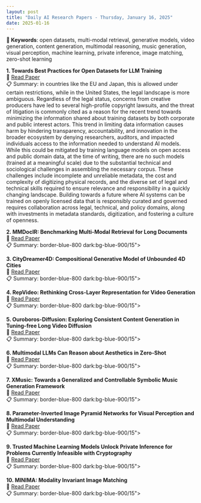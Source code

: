 ```yaml
---
layout: post
title: "Daily AI Research Papers - Thursday, January 16, 2025"
date: 2025-01-16
---
```


**🔑 Keywords**: open datasets, multi-modal retrieval, generative models, video generation, content generation, multimodal reasoning, music generation, visual perception, machine learning, private inference, image matching, zero-shot learning

**1. Towards Best Practices for Open Datasets for LLM Training**  
🔗 [Read Paper](https://huggingface.co/papers/2501.08365)  
📋 Summary: in countries like the EU and Japan, this is allowed
under certain restrictions, while in the United States, the legal landscape is
more ambiguous. Regardless of the legal status, concerns from creative
producers have led to several high-profile copyright lawsuits, and the threat
of litigation is commonly cited as a reason for the recent trend towards
minimizing the information shared about training datasets by both corporate and
public interest actors. This trend in limiting data information causes harm by
hindering transparency, accountability, and innovation in the broader ecosystem
by denying researchers, auditors, and impacted individuals access to the
information needed to understand AI models.
  While this could be mitigated by training language models on open access and
public domain data, at the time of writing, there are no such models (trained
at a meaningful scale) due to the substantial technical and sociological
challenges in assembling the necessary corpus. These challenges include
incomplete and unreliable metadata, the cost and complexity of digitizing
physical records, and the diverse set of legal and technical skills required to
ensure relevance and responsibility in a quickly changing landscape. Building
towards a future where AI systems can be trained on openly licensed data that
is responsibly curated and governed requires collaboration across legal,
technical, and policy domains, along with investments in metadata standards,
digitization, and fostering a culture of openness.

**2. MMDocIR: Benchmarking Multi-Modal Retrieval for Long Documents**  
🔗 [Read Paper](https://huggingface.co/papers/2501.08828)  
📋 Summary: border-blue-800 dark:bg-blue-900/15">

**3. CityDreamer4D: Compositional Generative Model of Unbounded 4D Cities**  
🔗 [Read Paper](https://huggingface.co/papers/2501.08983)  
📋 Summary: border-blue-800 dark:bg-blue-900/15">

**4. RepVideo: Rethinking Cross-Layer Representation for Video Generation**  
🔗 [Read Paper](https://huggingface.co/papers/2501.08994)  
📋 Summary: border-blue-800 dark:bg-blue-900/15">

**5. Ouroboros-Diffusion: Exploring Consistent Content Generation in
  Tuning-free Long Video Diffusion**  
🔗 [Read Paper](https://huggingface.co/papers/2501.09019)  
📋 Summary: border-blue-800 dark:bg-blue-900/15">

**6. Multimodal LLMs Can Reason about Aesthetics in Zero-Shot**  
🔗 [Read Paper](https://huggingface.co/papers/2501.09012)  
📋 Summary: border-blue-800 dark:bg-blue-900/15">

**7. XMusic: Towards a Generalized and Controllable Symbolic Music Generation
  Framework**  
🔗 [Read Paper](https://huggingface.co/papers/2501.08809)  
📋 Summary: border-blue-800 dark:bg-blue-900/15">

**8. Parameter-Inverted Image Pyramid Networks for Visual Perception and
  Multimodal Understanding**  
🔗 [Read Paper](https://huggingface.co/papers/2501.07783)  
📋 Summary: border-blue-800 dark:bg-blue-900/15">

**9. Trusted Machine Learning Models Unlock Private Inference for Problems
  Currently Infeasible with Cryptography**  
🔗 [Read Paper](https://huggingface.co/papers/2501.08970)  
📋 Summary: border-blue-800 dark:bg-blue-900/15">

**10. MINIMA: Modality Invariant Image Matching**  
🔗 [Read Paper](https://huggingface.co/papers/2412.19412)  
📋 Summary: border-blue-800 dark:bg-blue-900/15">
